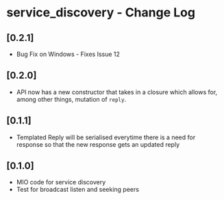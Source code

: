 # service_discovery - Change Log

## [0.2.1]
- Bug Fix on Windows - Fixes Issue 12

## [0.2.0]
- API now has a new constructor that takes in a closure which allows for, among other things, mutation of `reply`.

## [0.1.1]
- Templated Reply will be serialised everytime there is a need for response so that the new response gets an
  updated reply

## [0.1.0]
- MIO code for service discovery
- Test for broadcast listen and seeking peers
